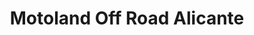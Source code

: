 ---
title: "Motoland Off Road Alicante"
url: /alacant-alicante/motoland-off-road-alicante/
shop: motocicleta
---